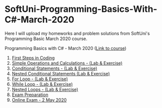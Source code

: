 # SoftUni-Programming-Basics-With-C#-March-2020

Here I will upload my homeworks and problem solutions from SoftUni's Programming Basic March 2020 course.

Programming Basics with C# - March 2020 ([Link to course](https://softuni.bg/trainings/2808/programming-basics-with-c-sharp-march-2020))

1. [First Steps in Coding](https://github.com/shllshckd/SoftUni-Programming-Basics-March-2020/tree/master/Week%201%20-%20First%20Steps%20in%20Coding%20-%207%20march/SoftUniWorksWeek1)
2. [Simple Operations and Calculations - (Lab & Exercise)](https://github.com/shllshckd/SoftUni-Programming-Basics-March-2020/tree/master/Week%202%20-%20Simple%20Operations%20and%20Calculations%20-%2014%20and%2015%20march/SoftUniWorksWeek2)
3. [Conditional Statements - (Lab & Exercise)](https://github.com/shllshckd/SoftUni-Programming-Basics-March-2020/tree/master/Week%203%20-%20Conditional%20Statements%20-%2021%20and%2022%20march/SoftUniWorksWeek3)
4. [Nested Conditional Statements (Lab & Exercise)](https://github.com/shllshckd/SoftUni-Programming-Basics-March-2020/tree/master/Week%204%20-%20Nested%20Conditional%20Statements%20-%2028%20and%2029%20march/SoftUniWorksWeek4)
5. [For Loop - (Lab & Exercise)](https://github.com/shllshckd/SoftUni-Programming-Basics-March-2020/tree/master/Week%205%20-%20For%20Loop%20-%204%20and%205%20april/SoftUniWorksWeek5)
6. [While Loop - (Lab & Exercise)](https://github.com/shllshckd/SoftUni-Programming-Basics-March-2020/tree/master/Week%206%20-%20While%20Loop%20-%2011%20and%2012%20april/SoftUniWorksWeek6)
7. [Nested Loops - (Lab & Exercise)](https://github.com/shllshckd/SoftUni-Programming-Basics-March-2020/tree/master/Week%207%20-%20Nested%20Loops%20-%2025%20and%2026%20april/SoftUniWorksWeek7)
8. [Exam Preparation](https://github.com/shllshckd/SoftUni-Programming-Basics-March-2020/tree/master/Week%208%20-%20Exam%20Preparation%20-%2030%20april/ExamPreparation)
9. [Online Exam - 2 May 2020](https://github.com/shllshckd/SoftUni-Programming-Basics-March-2020/tree/master/Week%208%20-%20Online%20Exam%20-%202%20May/Exam)

